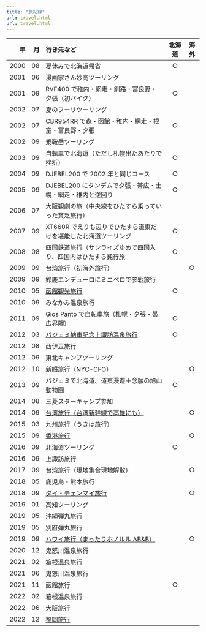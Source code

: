 ```yaml
---
title: "旅記録"
url: travel.html
url: travel.html
---
```


|   年 |  月 | 行き先など                                                                | 北海道 | 海外 |
| ---: | --: | :------------------------------------------------------------------------ | :----: | :--: |
| 2000 |  08 | 夏休みで北海道帰省                                                        |   ○    |      |
| 2001 |  06 | 漫画家さん妙高ツーリング                                                  |        |      |
| 2001 |  09 | RVF400 で稚内・網走・釧路・富良野・夕張（初バイク）                       |   ○    |      |
| 2002 |  07 | 夏のフーリツーリング                                                      |        |      |
| 2002 |  07 | CBR954RR で森・函館・稚内・網走・根室・富良野・夕張                       |   ○    |      |
| 2002 |  09 | 乗鞍岳ツーリング                                                          |        |      |
| 2003 |  09 | 自転車で北海道（ただし札幌出たあたりで挫折）                              |   ○    |      |
| 2004 |  09 | DJEBEL200 で 2002 年と同じコース                                          |   ○    |      |
| 2005 |  09 | DJEBEL200 にタンデムで夕張・帯広・士幌・網走・稚内と逆回り                |   ○    |      |
| 2006 |  07 | 大阪観劇の旅（中央線をひたすら乗っていった貧乏旅行）                      |        |      |
| 2007 |  09 | XT660R でえりも辺りでひたすら道東だけを堪能した北海道ツーリング           |   ○    |      |
| 2008 |  08 | 四国鉄道旅行（サンライズゆめで四国入り、四国内はひたすら鈍行旅            |   ○    |      |
| 2009 |  09 | 台湾旅行（初海外旅行）                                                    |        |  ○   |
| 2009 |  09 | 鈴鹿エンデューロにミニベロで参戦旅行                                      |        |      |
| 2010 |  05 | [函館観光旅行](/travel/2010/05/函館小樽観光旅行/)                         |   ○    |      |
| 2010 |  09 | みなかみ温泉旅行                                                          |        |      |
| 2011 |  09 | Gios Panto で自転車旅（札幌・夕張・帯広界隈）                             |   ○    |      |
| 2012 |  03 | [パジェミ納車記念上諏訪温泉旅行](/travel/2012/04/諏訪旅行/)               |   ○    |      |
| 2012 |  08 | 西伊豆旅行                                                                |        |      |
| 2012 |  09 | 東北キャンプツーリング                                                    |        |      |
| 2012 |  10 | 新婚旅行（NYC-CFO）                                                       |        |  ○   |
| 2013 |  09 | パジェミで北海道、道東漫遊＋念願の旭山動物園                              |   ○    |      |
| 2014 |  08 | 三菱スターキャンプ参加                                                    |        |      |
| 2014 |  09 | [台湾旅行（台湾新幹線で高雄にも）](/travel/2014/08/台湾旅行1日目/)        |        |  ○   |
| 2015 |  03 | 九州旅行（うきは旅行）                                                    |        |      |
| 2015 |  09 | [香港旅行](/travel/2015/09/香港旅行2015/)                                 |        |  ○   |
| 2016 |  09 | 北海道ツーリング                                                          |   ○    |      |
| 2016 |  09 | 上諏訪旅行                                                                |        |      |
| 2017 |  09 | 台湾旅行（現地集合現地解散）                                              |        |  ○   |
| 2018 |  05 | 鹿児島・熊本旅行                                                          |        |      |
| 2018 |  09 | [タイ・チェンマイ旅行](/travel/2018/09/バンコクチェンマイ旅行/)           |        |  ○   |
| 2019 |  01 | 高知ツーリング                                                            |        |      |
| 2019 |  05 | 沖縄弾丸旅行                                                              |        |      |
| 2019 |  05 | 別府弾丸旅行                                                              |        |      |
| 2019 |  09 | [ハワイ旅行（まったりホノルル AB&B）](/travel/2019/09/2度目のハワイ旅行/) |        |  ○   |
| 2020 |  12 | 鬼怒川温泉旅行                                                            |        |      |
| 2021 |  02 | 箱根温泉旅行                                                              |        |      |
| 2021 |  06 | 鬼怒川温泉旅行                                                            |        |      |
| 2021 |  11 | 函館旅行                                                                  |   ○    |      |
| 2022 |  02 | 箱根温泉旅行                                                              |        |      |
| 2022 |  06 | 大阪旅行                                                                  |        |      |
| 2022 |  12 | [福岡旅行](/travel/2022/12/jal-dokokani-fuk/)                             |        |      |
